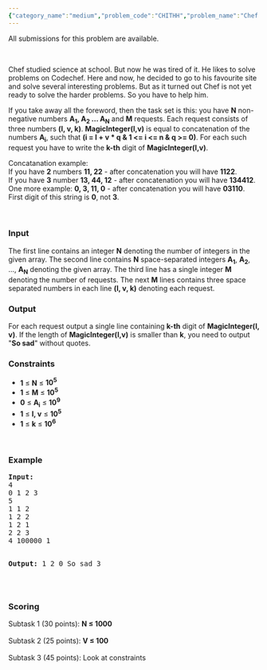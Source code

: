 ```yaml
---
{"category_name":"medium","problem_code":"CHITHH","problem_name":"Chef and Science","languages_supported":{"0":"ADA","1":"ASM","2":"BASH","3":"BF","4":"C","5":"C99 strict","6":"CAML","7":"CLOJ","8":"CLPS","9":"CPP 4.3.2","10":"CPP 4.9.2","11":"CPP14","12":"CS2","13":"D","14":"ERL","15":"FORT","16":"FS","17":"GO","18":"HASK","19":"ICK","20":"ICON","21":"JAVA","22":"JS","23":"LISP clisp","24":"LISP sbcl","25":"LUA","26":"NEM","27":"NICE","28":"NODEJS","29":"PAS fpc","30":"PAS gpc","31":"PERL","32":"PERL6","33":"PHP","34":"PIKE","35":"PRLG","36":"PYTH","37":"PYTH 3.4","38":"RUBY","39":"SCALA","40":"SCM guile","41":"SCM qobi","42":"ST","43":"TCL","44":"TEXT","45":"WSPC"},"max_timelimit":1,"source_sizelimit":50000,"problem_author":"furko","problem_tester":null,"date_added":"15-09-2013","tags":{"0":"binary","1":"furko","2":"ltime04","3":"medium","4":"preprocessing"},"editorial_url":"http://discuss.codechef.com/problems/CHITHH","time":{"view_start_date":1380445200,"submit_start_date":1380445200,"visible_start_date":1380445200,"end_date":1735669800},"layout":"problem"}
---
```

<span class="solution-visible-txt">All submissions for this problem are available.</span><p> </p>
<p>Chef studied science at school. But now he was tired of it. He likes to solve problems on Codechef. Here and now, he decided to go to his favourite site and solve several interesting problems. But as it turned out Chef is not yet ready to solve the harder problems. So you have to help him.</p>
<p>
If you take away all the foreword, then the task set is this: you have <b>N</b> non-negative numbers <b>A<sub>1</sub>, A<sub>2</sub> ... A<sub>N</sub></b> and <b>M</b> requests. Each request consists of three numbers <b>(l, v, k)</b>. <b>MagicInteger(l,v)</b> is equal to concatenation of the numbers <b>A<sub>i</sub></b>, such that <b>(i = l + v * q &amp; 1 &lt;= i &lt;= n &amp; q >= 0)</b>. For each such request you have to write the <b>k-th</b> digit of <b>MagicInteger(l,v)</b>.
</p>
<p>
Concatanation example:<br />
If you have <b>2</b> numbers <b>11, 22</b> - after concatenation you will have <b>1122</b>.<br />
If you have <b>3</b> number <b>13, 44, 12</b> - after concatenation you will have <b>134412</b>.<br />
One more example: <b>0, 3, 11, 0</b> - after concatenation you will have <b>03110</b>. First digit of this string is <b>0</b>, not <b>3</b>.
</p>
<p> </p>
<h3>Input</h3>
<p>The first line contains an integer <b>N</b> denoting the number of integers in the given array. The second line contains <b>N</b> space-separated integers <b>A<sub>1</sub></b>, <b>A<sub>2</sub></b>, ..., <b>A<sub>N</sub></b> denoting the given array. The third line has a single integer <b>M</b> denoting the number of requests. The next <b>M</b> lines contains three space separated numbers in each line <b>(l, v, k)</b> denoting each request. </p>
<h3>Output</h3>
<p>For each request output a single line containing <b>k-th</b> digit of <b>MagicInteger(l, v)</b>. If the length of <b>MagicInteger(l,v)</b> is smaller than <b>k</b>, you need to output "<b>So sad</b>" without quotes.</p>

<h3>Constraints</h3>
<ul>
<li><b>1</b> ≤ <b>N</b> ≤ <b>10<sup>5</sup></b></li>
<li><b>1</b> ≤ <b>M</b> ≤ <b>10<sup>5</sup></b></li>
<li><b>0</b> ≤ <b>A<sub>i</sub></b> ≤ <b>10<sup>9</sup></b></li>
<li><b>1</b> ≤ <b>l, v</b> ≤ <b>10<sup>5</sup></b></li>
<li><b>1</b> ≤ <b>k</b> ≤ <b>10<sup>6</sup></b></li>
</ul>
<p> </p>
<h3>Example</h3>
<pre><b>Input:</b>
4
0 1 2 3
5
1 1 2
1 2 2
1 2 1
2 2 3
4 100000 1

<b>Output:</b>
1
2
0
So sad
3
</pre><p> </p>
<h3>Scoring</h3>
<p>Subtask 1 (30 points): <b>N ≤ 1000</b><br /><br />
Subtask 2 (25 points): <b>V ≤ 100</b><br /><br />
Subtask 3 (45 points):  Look at constraints <br /></p>

